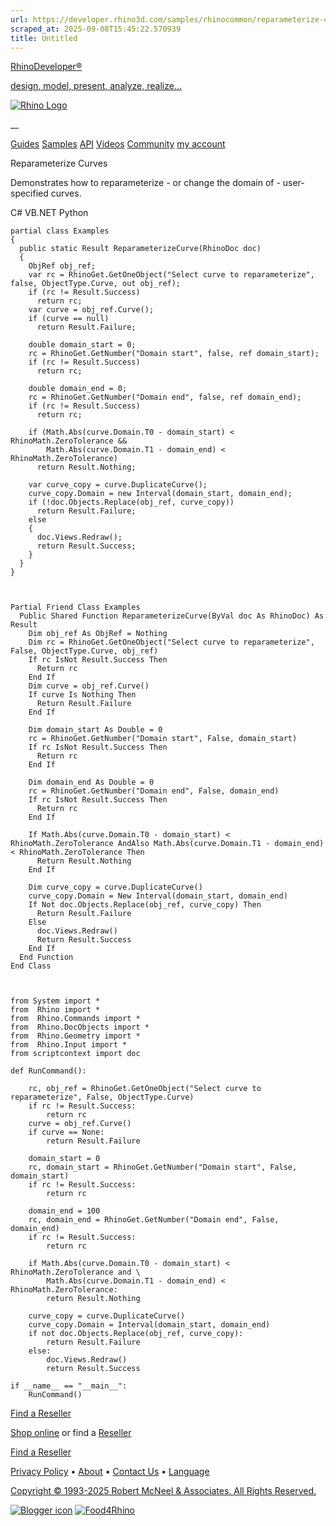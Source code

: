 ```yaml
---
url: https://developer.rhino3d.com/samples/rhinocommon/reparameterize-curves/
scraped_at: 2025-09-08T15:45:22.570939
title: Untitled
---
```


[RhinoDeveloper®](/)

[design, model, present, analyze, realize...](/)

[![Rhino Logo](https://developer.rhino3d.com/images/rhinodevlogo.png)](/)

__

[Guides](https://developer.rhino3d.com/guides)
[Samples](https://developer.rhino3d.com/samples)
[API](https://developer.rhino3d.com/api)
[Videos](https://developer.rhino3d.com/videos)
[Community](https://discourse.mcneel.com/c/rhino-developer) [my account
](https://www.rhino3d.com/my-account/ "Manage your account, licenses, and
teams")

Reparameterize Curves

Demonstrates how to reparameterize - or change the domain of - user-specified
curves.

C# VB.NET Python

    
    
    partial class Examples
    {
      public static Result ReparameterizeCurve(RhinoDoc doc)
      {
        ObjRef obj_ref;
        var rc = RhinoGet.GetOneObject("Select curve to reparameterize", false, ObjectType.Curve, out obj_ref);
        if (rc != Result.Success)
          return rc;
        var curve = obj_ref.Curve();
        if (curve == null)
          return Result.Failure;
    
        double domain_start = 0;
        rc = RhinoGet.GetNumber("Domain start", false, ref domain_start);
        if (rc != Result.Success)
          return rc;
    
        double domain_end = 0;
        rc = RhinoGet.GetNumber("Domain end", false, ref domain_end);
        if (rc != Result.Success)
          return rc;
    
        if (Math.Abs(curve.Domain.T0 - domain_start) < RhinoMath.ZeroTolerance &&
            Math.Abs(curve.Domain.T1 - domain_end) < RhinoMath.ZeroTolerance)
          return Result.Nothing;
    
        var curve_copy = curve.DuplicateCurve();
        curve_copy.Domain = new Interval(domain_start, domain_end);
        if (!doc.Objects.Replace(obj_ref, curve_copy))
          return Result.Failure;
        else
        {
          doc.Views.Redraw();
          return Result.Success;
        }
      }
    }
    
    
    
    Partial Friend Class Examples
      Public Shared Function ReparameterizeCurve(ByVal doc As RhinoDoc) As Result
    	Dim obj_ref As ObjRef = Nothing
    	Dim rc = RhinoGet.GetOneObject("Select curve to reparameterize", False, ObjectType.Curve, obj_ref)
    	If rc IsNot Result.Success Then
    	  Return rc
    	End If
    	Dim curve = obj_ref.Curve()
    	If curve Is Nothing Then
    	  Return Result.Failure
    	End If
    
    	Dim domain_start As Double = 0
    	rc = RhinoGet.GetNumber("Domain start", False, domain_start)
    	If rc IsNot Result.Success Then
    	  Return rc
    	End If
    
    	Dim domain_end As Double = 0
    	rc = RhinoGet.GetNumber("Domain end", False, domain_end)
    	If rc IsNot Result.Success Then
    	  Return rc
    	End If
    
    	If Math.Abs(curve.Domain.T0 - domain_start) < RhinoMath.ZeroTolerance AndAlso Math.Abs(curve.Domain.T1 - domain_end) < RhinoMath.ZeroTolerance Then
    	  Return Result.Nothing
    	End If
    
    	Dim curve_copy = curve.DuplicateCurve()
    	curve_copy.Domain = New Interval(domain_start, domain_end)
    	If Not doc.Objects.Replace(obj_ref, curve_copy) Then
    	  Return Result.Failure
    	Else
    	  doc.Views.Redraw()
    	  Return Result.Success
    	End If
      End Function
    End Class
    
    
    
    from System import *
    from  Rhino import *
    from  Rhino.Commands import *
    from  Rhino.DocObjects import *
    from  Rhino.Geometry import *
    from  Rhino.Input import *
    from scriptcontext import doc
    
    def RunCommand():
    
        rc, obj_ref = RhinoGet.GetOneObject("Select curve to reparameterize", False, ObjectType.Curve)
        if rc != Result.Success:
            return rc
        curve = obj_ref.Curve()
        if curve == None:
            return Result.Failure
    
        domain_start = 0
        rc, domain_start = RhinoGet.GetNumber("Domain start", False, domain_start)
        if rc != Result.Success:
            return rc
    
        domain_end = 100
        rc, domain_end = RhinoGet.GetNumber("Domain end", False, domain_end)
        if rc != Result.Success:
            return rc
    
        if Math.Abs(curve.Domain.T0 - domain_start) < RhinoMath.ZeroTolerance and \
            Math.Abs(curve.Domain.T1 - domain_end) < RhinoMath.ZeroTolerance:
            return Result.Nothing
    
        curve_copy = curve.DuplicateCurve()
        curve_copy.Domain = Interval(domain_start, domain_end)
        if not doc.Objects.Replace(obj_ref, curve_copy):
            return Result.Failure
        else:
            doc.Views.Redraw()
            return Result.Success
    
    if __name__ == "__main__":
        RunCommand()
    

  

[Find a Reseller](https://www.rhino3d.com/sales)

[Shop online](https://www.rhino3d.com/store) or find a
[Reseller](https://www.rhino3d.com/sales)

[Find a Reseller](https://www.rhino3d.com/sales)

[Privacy Policy](https://www.rhino3d.com/privacy) •
[About](https://www.rhino3d.com/mcneel/about) • [Contact
Us](https://www.rhino3d.com/mcneel/contact) • [
Language](https://www.rhino3d.com/language "Change to a different region or
language")

[Copyright © 1993-2025 Robert McNeel & Associates. All Rights
Reserved.](https://www.rhino3d.com/mcneel/about)

[](https://www.facebook.com/McNeelRhinoceros/)
[](https://twitter.com/bobmcneel) [](https://www.linkedin.com/groups/75313/)
[](https://www.youtube.com/user/RhinoGuide/videos) [](https://vimeo.com/rhino)
[![Blogger
icon](https://developer.rhino3d.com/images/blogger.svg)](http://blog.rhino3d.com/)
[![Food4Rhino](https://developer.rhino3d.com/images/f4r_icon_01.svg)](https://www.food4rhino.com)

